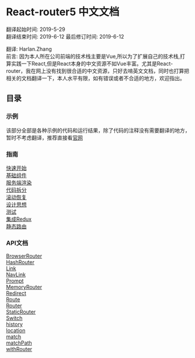 # React-router5 中文文档
翻译起始时间: 2019-5-29  
翻译结束时间: 2019-6-12
最后修订时间: 2019-6-12

翻译: Harlan.Zhang  
前言: 因为本人所在公司前端的技术栈主要是Vue,所以为了扩展自己的技术栈,打算实践一下React,但是React本身的中文资源不如Vue丰富。尤其是React-router，我在网上没有找到很合适的中文资源，只好去啃英文文档，同时也打算把相关的文档翻译一下，本人水平有限，如有错误或者不合适的地方，欢迎指出。  

## 目录
### 示例
该部分全部是各种示例的代码和运行结果，除了代码的注释没有需要翻译的地方，暂时不考虑翻译，推荐直接看[官网](https://reacttraining.com/react-router/web/example/basic)
### 指南
[快速开始](https://github.com/Harlan-ZhangDongXing/React-router-chinese/blob/master/guides/Quick%20Start.md)  
[基础组件](https://github.com/Harlan-ZhangDongXing/React-router-chinese/blob/master/guides/Basic%20Components.md)  
[服务端渲染](https://github.com/Harlan-ZhangDongXing/React-router-chinese/blob/master/guides/Server%20Rendering.md)  
[代码拆分](https://github.com/Harlan-ZhangDongXing/React-router-chinese/blob/master/guides/code%20splitting.md)  
[滚动恢复](https://github.com/Harlan-ZhangDongXing/React-router-chinese/blob/master/guides/Scroll%20Restoration.md)  
[设计思想](https://github.com/Harlan-ZhangDongXing/React-router-chinese/blob/master/guides/Philosophy.md)  
[测试](https://github.com/Harlan-ZhangDongXing/React-router-chinese/blob/master/guides/Testting.md)   
[集成Redux](https://github.com/Harlan-ZhangDongXing/React-router-chinese/blob/master/guides/Redux%20Integration.md)  
[静态路由](https://github.com/Harlan-ZhangDongXing/React-router-chinese/blob/master/guides/Static%20Router.md)

### API文档
[BrowserRouter](https://github.com/Harlan-ZhangDongXing/React-router-chinese/blob/master/API/API.md#-browserrouter-)  
[HashRouter](https://github.com/Harlan-ZhangDongXing/React-router-chinese/blob/master/API/API.md#-hashrouter-)  
[Link](https://github.com/Harlan-ZhangDongXing/React-router-chinese/blob/master/API/API.md#-link-)  
[NavLink](https://github.com/Harlan-ZhangDongXing/React-router-chinese/blob/master/API/API.md#-navlink-)  
[Prompt](https://github.com/Harlan-ZhangDongXing/React-router-chinese/blob/master/API/API.md#-prompt-)  
[MemoryRouter](https://github.com/Harlan-ZhangDongXing/React-router-chinese/blob/master/API/API.md#-memoryrouter-)  
[Redirect](https://github.com/Harlan-ZhangDongXing/React-router-chinese/blob/master/API/API.md#-redirect-)  
[Route](https://github.com/Harlan-ZhangDongXing/React-router-chinese/blob/master/API/API.md#-route-)  
[Router](https://github.com/Harlan-ZhangDongXing/React-router-chinese/blob/master/API/API.md#-router-)  
[StaticRouter](https://github.com/Harlan-ZhangDongXing/React-router-chinese/blob/master/API/API.md#-staticrouter-)  
[Switch](https://github.com/Harlan-ZhangDongXing/React-router-chinese/blob/master/API/API.md#-switch-)  
[history](https://github.com/Harlan-ZhangDongXing/React-router-chinese/blob/master/API/API.md#history)  
[location](https://github.com/Harlan-ZhangDongXing/React-router-chinese/blob/master/API/API.md#location)  
[match](https://github.com/Harlan-ZhangDongXing/React-router-chinese/blob/master/API/API.md#match)  
[matchPath](https://github.com/Harlan-ZhangDongXing/React-router-chinese/blob/master/API/API.md#matchpath)    
[withRouter](https://github.com/Harlan-ZhangDongXing/React-router-chinese/blob/master/API/API.md#withrouter)  



